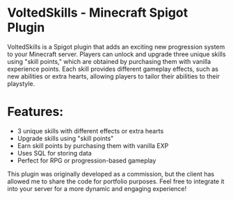 # VoltedSkills - Minecraft Spigot Plugin

VoltedSkills is a Spigot plugin that adds an exciting new progression system to your Minecraft server. Players can unlock and upgrade three unique skills using "skill points," which are obtained by purchasing them with vanilla experience points. Each skill provides different gameplay effects, such as new abilities or extra hearts, allowing players to tailor their abilities to their playstyle.

# Features:

- 3 unique skills with different effects or extra hearts
- Upgrade skills using "skill points"
- Earn skill points by purchasing them with vanilla EXP
- Uses SQL for storing data
- Perfect for RPG or progression-based gameplay

This plugin was originally developed as a commission, but the client has allowed me to share the code for portfolio purposes. Feel free to integrate it into your server for a more dynamic and engaging experience!
